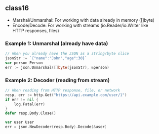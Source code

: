 ## class16

- Marshal/Unmarshal: For working with data already in memory ([]byte)
- Encode/Decode: For working with streams (io.Reader/io.Writer like HTTP responses, files)

### Example 1: Unmarshal (already have data)
```go
// When you already have the JSON as a string/byte slice
jsonStr := `{"name":"John","age":30}`
var person Person
err := json.Unmarshal([]byte(jsonStr), &person)
```

### Example 2: Decoder (reading from stream)
```go
// When reading from HTTP response, file, or network
resp, err := http.Get("https://api.example.com/user/1")
if err != nil {
    log.Fatal(err)
}
defer resp.Body.Close()

var user User
err = json.NewDecoder(resp.Body).Decode(&user)
```
